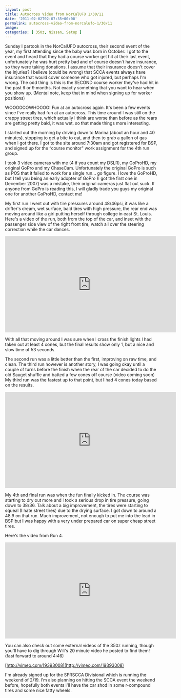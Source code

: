 ```yaml
---
layout: post
title: Autocross Video from NorCalUFO 1/30/11
date: '2011-02-02T02:07:35+00:00'
permalink: autocross-video-from-norcalufo-1/30/11
image:
categories: [ 350z, Nissan, Setup ]
---
```

Sunday I partook in the NorCalUFO autocross, their second event of the year, my first attending since the baby was born in October. I got to the event and heard that they had a course worker get hit at their last event, unfortunately he was hurt pretty bad and of course doesn't have insurance, so they were taking donations. I assume that their insurance doesn't cover the injuries? I believe (could be wrong) that SCCA events always have insurance that would cover someone who got injured, but perhaps I'm wrong. The odd thing is this is the SECOND course worker they've had hit in the past 6 or 9 months. Not exactly something that you want to hear when you show up. (Mental note, keep that in mind when signing up for worker positions)

WOOOOOOWHOOOO! Fun at an autocross again. It's been a few events since I've really had fun at an autocross. This time around I was still on the crappy street tires, which actually I think are worse than before as the rears are getting pretty bald, it was wet, so that made things more interesting.

I started out the morning by driving down to Marina (about an hour and 40 minutes), stopping to get a bite to eat, and then to grab a gallon of gas when I got there. I got to the site around 7:30am and got registered for BSP, and signed up for the “course monitor" work assignment for the 4th run group.

I took 3 video cameras with me (4 if you count my DSLR), my GoProHD, my original GoPro and my ChaseCam. Unfortunately the original GoPro is such as POS that it failed to work for a single run… go figure. I love the GoProHD, but I tell you being an early adopter of GoPro (I got the first one in December 2007) was a mistake, their original cameras just flat out suck. If anyone from GoPro is reading this, I will gladly trade you guys my original one for another GoProHD, contact me!

My first run I went out with tire pressures around 48/46psi, it was like a drifter's dream, wet surface, bald tires with high pressure, the rear end was moving around like a girl putting herself through college in east St. Louis. Here's a video of the run, both from the top of the car, and inset with the passenger side view of the right front tire, watch all over the steering correction while the car dances.
  <iframe width="560" height="315" src="https://www.youtube.com/embed/zjCFiWwO6GA?si=i-oaHE3kYWvYAsCw" title="YouTube video player" frameborder="0" allow="accelerometer; autoplay; clipboard-write; encrypted-media; gyroscope; picture-in-picture; web-share" referrerpolicy="strict-origin-when-cross-origin" allowfullscreen></iframe>
 

With all that moving around I was sure when I cross the finish lights I had taken out at least 4 cones, but the final results show only 1, but a nice and slow time of 53 seconds.

The second run was a little better than the first, improving on raw time, and clean. The third run however is another story, I was going okay until a couple of turns before the finish when the rear of the car decided to do the old Sauget shuffle and batted a few cones off course (video coming soon) My third run was the fastest up to that point, but I had 4 cones today based on the results.

<iframe width="560" height="315" src="https://www.youtube.com/embed/3Xq9NICjUJA?si=pIj4MFznC2ArsSBp" title="YouTube video player" frameborder="0" allow="accelerometer; autoplay; clipboard-write; encrypted-media; gyroscope; picture-in-picture; web-share" referrerpolicy="strict-origin-when-cross-origin" allowfullscreen></iframe>
  
My 4th and final run was when the fun finally kicked in. The course was starting to dry out more and I took a serious drop in tire pressure, going down to 38/36. Talk about a big improvement, the tires were starting to squeal (I hate street tires) due to the drying surface. I got down to around a 48.9 on that run. Much improvement, not enough to put me into the lead in BSP but I was happy with a very under prepared car on super cheap street tires.

Here's the video from Run 4.

<iframe width="560" height="315" src="https://www.youtube.com/embed/59p2nYz4qj0?si=3OPEeuQ7iGPjjIO-" title="YouTube video player" frameborder="0" allow="accelerometer; autoplay; clipboard-write; encrypted-media; gyroscope; picture-in-picture; web-share" referrerpolicy="strict-origin-when-cross-origin" allowfullscreen></iframe>
  
You can also check out some external videos of the 350z running, though you'll have to dig through Will's 20 minute video he posted to find them! (fast forward to around 4:46)

[http://vimeo.com/19393008](http://vimeo.com/19393008)

I'm already signed up for the SFRSCCA Divisional which is running the weekend of 2/19. I'm also planning on hitting the SCCA event the weekend before, hopefully both events I'll have the car shod in some r-compound tires and some nice fatty wheels.

